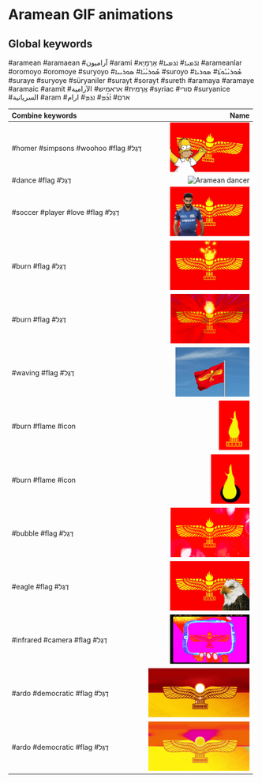 # Aramean GIF animations

## Global keywords

#aramean #aramaean #آراميون #arami #ܐܪ̈ܡܝܐ# ܐܪܡܝܐ# אָרָמָיָא #arameanlar #oromoyo #oromoye #suryoyo #ܣܽܘܪܝܳܝܳܐ# ܣܘܪܝܝܐ #suroyo #ܣܽܘܪܝܳܝܽܘܬܳܐ# ܣܘܪܝܐ #suraye #suryoye #süryaniler #surayt #sorayt #sureth #aramaya #aramaye #aramaic #aramit #אֲרָמִית# אראמיש# الآرامية #syriac #סורי #suryanice #السريانية #aram #ארם# ܐܳܪܳܡ# ܐܪܡ# ارام

| Combine keywords | Name |
| :-- | --: |
| #homer #simpsons #woohoo #flag #דֶגֶל | <img src="aramean-homer.gif" alt="Aramean homer flag" style="max-height: 100px"> |
| #dance #flag #דֶגֶל | <img src="aramean-dancer.gif" alt="Aramean dancer" style="max-height: 100px"> |
| #soccer #player #love #flag #דֶגֶל | <img src="aramean-soccer-love.gif" alt="Aramean flag soccer player love" style="max-height: 100px"> |
| #burn #flag #דֶגֶל | <img src="aramean-burning-flag1.gif" alt="Aramean burning flag" style="max-height: 100px"> |
| #burn #flag #דֶגֶל | <img src="aramean-burning-flag2.gif" alt="Aramean burning flag" style="max-height: 100px"> |
| #waving #flag #דֶגֶל | <img src="aramean-waving-flag.gif" alt="Aramean waving flag" style="max-height: 100px"> |
| #burn #flame #icon | <img src="aramean-burning-icon1.gif" alt="Aramean butning icon" style="max-height: 100px"> |
| #burn #flame #icon | <img src="aramean-burning-icon2.gif" alt="Aramean burning icon" style="max-height: 100px"> |
| #bubble #flag #דֶגֶל | <img src="aramean-bubble-flag1.gif" alt="Aramean bubble flag" style="max-height: 100px"> |
| #eagle #flag #דֶגֶל | <img src="aramean-eagle1.gif" alt="Aramean eagle" style="max-height: 100px"> |
| #infrared #camera #flag #דֶגֶל | <img src="aramean-infrared.gif" alt="Aramean infrared flag" style="max-height: 100px"> |
| #ardo #democratic #flag #דֶגֶל | <img src="aramean-ardo-democratic1.gif" alt="Aramean Democratic Organization" style="max-height: 100px"> |
| #ardo #democratic #flag #דֶגֶל | <img src="aramean-ardo-democratic2.gif" alt="Aramean Democratic Organization" style="max-height: 100px"> |
